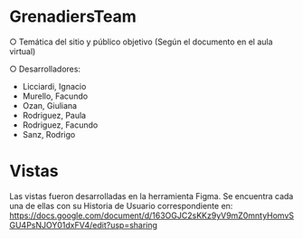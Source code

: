 # GrenadiersTeam
○ Temática del sitio y público objetivo (Según el documento en el aula virtual)

○ Desarrolladores:
- Licciardi, Ignacio
- Murello, Facundo
- Ozan, Giuliana
- Rodriguez, Paula
- Rodriguez, Facundo
- Sanz, Rodrigo

# Vistas
Las vistas fueron desarrolladas en la herramienta Figma.
Se encuentra cada una de ellas con su Historia de Usuario correspondiente en:
https://docs.google.com/document/d/163OGJC2sKKz9yV9mZ0mntyHomvSGU4PsNJOY01dxFV4/edit?usp=sharing






